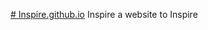 [# Inspire.github.io](https://bizzareworldsdev.github.io/Inspire.github.io/)
Inspire a website to Inspire
